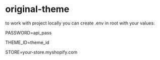 # original-theme

to work with project locally you can create .env in root with your values:

PASSWORD=api_pass

THEME_ID=theme_id

STORE=your-store.myshopify.com
